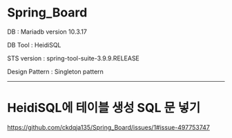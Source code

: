 # Spring_Board
DB : Mariadb version 10.3.17

DB Tool : HeidiSQL

STS version : spring-tool-suite-3.9.9.RELEASE

Design Pattern : Singleton pattern

-------------------------------------------------
# HeidiSQL에 테이블 생성 SQL 문 넣기
https://github.com/ckdqja135/Spring_Board/issues/1#issue-497753747
